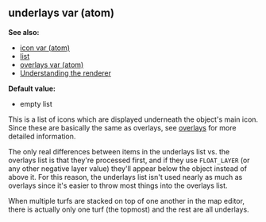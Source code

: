 ## underlays var (atom)
**See also:**
+   [icon var (atom)](/ref/atom/var/icon.md) 
+   [list](/ref/list.md) 
+   [overlays var (atom)](/ref/atom/var/overlays.md) 
+   [Understanding the renderer](/ref/%7Bnotes%7D/renderer.md) 
<!-- -->
**Default value:**
+   empty list


This is a list of icons which are displayed underneath the
object\'s main icon. Since these are basically the same as overlays, see
[overlays](/ref/atom/var/overlays.md) for more detailed information.


The only real differences between items in the underlays list
vs. the overlays list is that they\'re processed first, and if they use
`FLOAT_LAYER` (or any other negative layer value) they\'ll appear below
the object instead of above it. For this reason, the underlays list
isn\'t used nearly as much as overlays since it\'s easier to throw most
things into the overlays list. 

When multiple turfs are stacked
on top of one another in the map editor, there is actually only one turf
(the topmost) and the rest are all underlays.